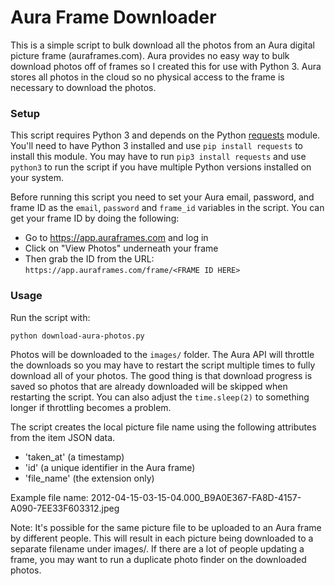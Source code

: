 # Aura Frame Downloader

This is a simple script to bulk download all the photos from an Aura digital picture frame (auraframes.com). Aura provides no easy way to bulk download photos off of frames so I created this for use with Python 3. Aura stores all photos in the cloud so no physical access to the frame is necessary to download the photos.

### Setup

This script requires Python 3 and depends on the Python [requests](https://github.com/psf/requests) module. You'll need to have Python 3 installed and use `pip install requests` to install this module. You may have to run `pip3 install requests` and use `python3` to run the script if you have multiple Python versions installed on your system.

Before running this script you need to set your Aura email, password, and frame ID as the `email`, `password` and `frame_id` variables in the script. You can get your frame ID by doing the following:

 * Go to https://app.auraframes.com and log in
 * Click on "View Photos" underneath your frame
 * Then grab the ID from the URL: `https://app.auraframes.com/frame/<FRAME ID HERE>`


### Usage

Run the script with:

    python download-aura-photos.py


Photos will be downloaded to the `images/` folder. The Aura API will throttle the downloads 
so you may have to restart the script multiple times to fully download all of your photos. 
The good thing is that download progress is saved so photos that are already downloaded 
will be skipped when restarting the script. You can also adjust the `time.sleep(2)` 
to something longer if throttling becomes a problem.

The script creates the local picture file name using the following attributes from the 
item JSON data.
- 'taken_at' (a timestamp) 
- 'id' (a unique identifier in the Aura frame)
- 'file_name' (the extension only) 

Example file name: 2012-04-15-03-15-04.000_B9A0E367-FA8D-4157-A090-7EE33F603312.jpeg

Note: It's possible for the same picture file to be uploaded to an Aura
frame by different people.  This will result in each picture being downloaded
to a separate filename under images/.  If there are a lot of people updating
a frame, you may want to run a duplicate photo finder on the downloaded 
photos.
